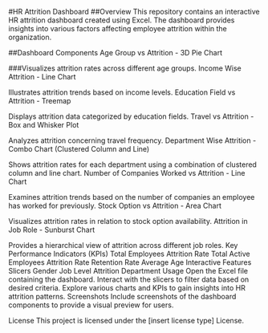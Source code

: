#HR Attrition Dashboard
##Overview
This repository contains an interactive HR attrition dashboard created using Excel. The dashboard provides insights into various factors affecting employee attrition within the organization.

##Dashboard Components
Age Group vs Attrition - 3D Pie Chart

###Visualizes attrition rates across different age groups.
Income Wise Attrition - Line Chart

Illustrates attrition trends based on income levels.
Education Field vs Attrition - Treemap

Displays attrition data categorized by education fields.
Travel vs Attrition - Box and Whisker Plot

Analyzes attrition concerning travel frequency.
Department Wise Attrition - Combo Chart (Clustered Column and Line)

Shows attrition rates for each department using a combination of clustered column and line chart.
Number of Companies Worked vs Attrition - Line Chart

Examines attrition trends based on the number of companies an employee has worked for previously.
Stock Option vs Attrition - Area Chart

Visualizes attrition rates in relation to stock option availability.
Attrition in Job Role - Sunburst Chart

Provides a hierarchical view of attrition across different job roles.
Key Performance Indicators (KPIs)
Total Employees
Attrition Rate
Total Active Employees
Attrition Rate
Retention Rate
Average Age
Interactive Features
Slicers
Gender
Job Level
Attrition
Department
Usage
Open the Excel file containing the dashboard.
Interact with the slicers to filter data based on desired criteria.
Explore various charts and KPIs to gain insights into HR attrition patterns.
Screenshots
Include screenshots of the dashboard components to provide a visual preview for users.

License
This project is licensed under the [insert license type] License.

